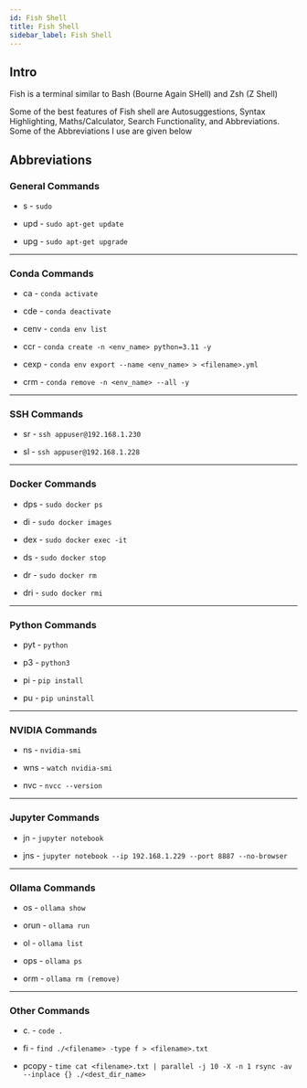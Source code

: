 ```yaml
---
id: Fish Shell
title: Fish Shell
sidebar_label: Fish Shell
---
```


## Intro

Fish is a terminal similar to Bash (Bourne Again SHell) and Zsh (Z Shell)

Some of the best features of Fish shell are Autosuggestions, Syntax Highlighting, Maths/Calculator, Search Functionality, and Abbreviations. Some of the Abbreviations I use are given below

## Abbreviations

### General Commands

* s - `sudo`

* upd - `sudo apt-get update`

* upg - `sudo apt-get upgrade`

---

### Conda Commands

* ca - `conda activate`

* cde - `conda deactivate`

* cenv - `conda env list`

* ccr - `conda create -n <env_name> python=3.11 -y`

* cexp - `conda env export --name <env_name> > <filename>.yml`

* crm - `conda remove -n <env_name> --all -y`

---

### SSH Commands

* sr - `ssh appuser@192.168.1.230`

* sl - `ssh appuser@192.168.1.228`

---

### Docker Commands

* dps - `sudo docker ps`

* di - `sudo docker images`

* dex - `sudo docker exec -it`

* ds - `sudo docker stop`

* dr - `sudo docker rm`

* dri - `sudo docker rmi`

---

### Python Commands

* pyt - `python`

* p3 - `python3`

* pi - `pip install`

* pu - `pip uninstall`


---

### NVIDIA Commands

* ns - `nvidia-smi`

* wns - `watch nvidia-smi`

* nvc - `nvcc --version`

---

### Jupyter Commands
* jn - `jupyter notebook`

* jns - `jupyter notebook --ip 192.168.1.229 --port 8887 --no-browser`

---

### Ollama Commands

* os - `ollama show`

* orun - `ollama run`

* ol - `ollama list`

* ops - `ollama ps`

* orm - `ollama rm (remove)`

---

### Other Commands

* c. - `code .`

* fi - `find ./<filename> -type f > <filename>.txt`

* pcopy - `time cat <filename>.txt | parallel -j 10 -X -n 1 rsync -av --inplace {} ./<dest_dir_name>`